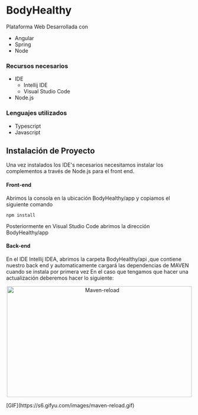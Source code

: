 # BodyHealthy
Plataforma Web
Desarrollada con
- Angular
- Spring
- Node

### Recursos necesarios
- IDE
  - Intellij IDE
  - Visual Studio Code
- Node.js

### Lenguajes utilizados
- Typescript
- Javascript


## Instalación de Proyecto
Una vez instalados los IDE's necesarios necesitamos instalar los complementos a través de Node.js para el front end.
#### Front-end
Abrimos la consola en la ubicación BodyHealthy/app y copiamos el siguiente comando
```console
npm install
```
Posteriormente en Visual Studio Code abrimos la dirección BodyHealthy/app
#### Back-end
En el IDE Intellij IDEA, abrimos la carpeta BodyHealthy/api ,que contiene nuestro back end y automaticamente cargará las dependencias de MAVEN cuando se instala por primera vez
En el caso que tengamos que hacer una actualización deberemos hacer lo siguiente:
<p align="center"><img src="https://s6.gifyu.com/images/maven-reload.gif" alt="Maven-reload" height="300" width="500"></p>
[GIF](https://s6.gifyu.com/images/maven-reload.gif)
